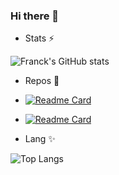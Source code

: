 ### Hi there 👋

- Stats ⚡

![Franck's GitHub stats](https://github-readme-stats.vercel.app/api?username=francknjofang&bg_color=30,e96443,904e95&title_color=fff&text_color=fff&show_icons=true&icon_color=ffff)

- Repos 🔭
- [![Readme Card](https://github-readme-stats.vercel.app/api/pin/?username=francknjofang&repo=flaskapplication&show_owner=true&theme=synthwave)](https://github.com/francknjofang/flaskapplication)
- [![Readme Card](https://github-readme-stats.vercel.app/api/pin/?username=francknjofang&repo=certifications&show_owner=true&theme=synthwave)](https://github.com/francknjofang/certifications)

- Lang ✨

![Top Langs](https://github-readme-stats.vercel.app/api/top-langs/?username=francknjofang&langs_count=10&hide=javascript,html,php,python)




<!--
**francknjofang/francknjofang** is a ✨ _special_ ✨ repository because its `README.md` (this file) appears on your GitHub profile.

Here are some ideas to get you started:

- 🔭 I’m currently working on ...
- 🌱 I’m currently learning ...
- 👯 I’m looking to collaborate on ...
- 🤔 I’m looking for help with ...
- 💬 Ask me about ...
- 📫 How to reach me: ...
- 😄 Pronouns: ...
- ⚡ Fun fact: ...
-->
